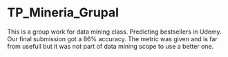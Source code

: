 # TP_Mineria_Grupal
This is a group work for data mining class. Predicting bestsellers in Udemy.
Our final submission got a 86% accuracy. The metric was given and is far from usefull but it was not part of data mining scope to use a better one.
